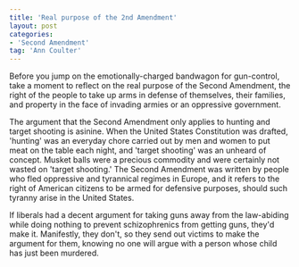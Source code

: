 ```yaml
---
title: 'Real purpose of the 2nd Amendment'
layout: post
categories:
- 'Second Amendment'
tag: 'Ann Coulter'
---
```


Before you jump on the emotionally-charged bandwagon for gun-control, take a moment to reflect on the real purpose of the Second Amendment, the right of the people to take up arms in defense of themselves, their families, and property in the face of invading armies or an oppressive government.  
  
The argument that the Second Amendment only applies to hunting and target shooting is asinine. When the United States Constitution was drafted, 'hunting' was an everyday chore carried out by men and women to put meat on the table each night, and 'target shooting' was an unheard of concept. Musket balls were a precious commodity and were certainly not wasted on 'target shooting.' The Second Amendment was written by people who fled oppressive and tyrannical regimes in Europe, and it refers to the right of American citizens to be armed for defensive purposes, should such tyranny arise in the United States.

If liberals had a decent argument for taking guns away from the law-abiding while doing nothing to prevent schizophrenics from getting guns, they'd make it. Manifestly, they don't, so they send out victims to make the argument for them, knowing no one will argue with a person whose child has just been murdered.